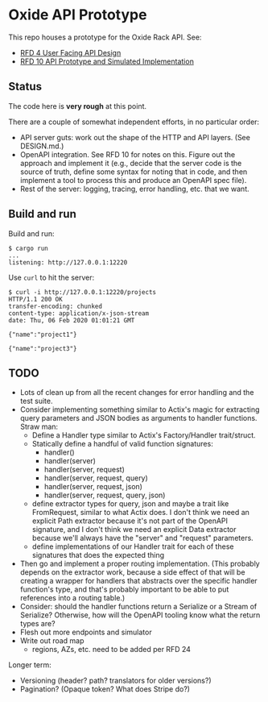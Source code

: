 # Oxide API Prototype

This repo houses a prototype for the Oxide Rack API.  See:

- [RFD 4 User Facing API Design](https://github.com/oxidecomputer/rfd/tree/master/rfd/0004)
- [RFD 10 API Prototype and Simulated Implementation](https://github.com/oxidecomputer/rfd/tree/master/rfd/0010)

## Status

The code here is **very rough** at this point.

There are a couple of somewhat independent efforts, in no particular order:

- API server guts: work out the shape of the HTTP and API layers.  (See
  DESIGN.md.)
- OpenAPI integration.  See RFD 10 for notes on this.  Figure out the approach
  and implement it (e.g., decide that the server code is the source of truth,
  define some syntax for noting that in code, and then implement a tool to
  process this and produce an OpenAPI spec file).
- Rest of the server: logging, tracing, error handling, etc. that we want.

## Build and run

Build and run:

    $ cargo run
    ...
    listening: http://127.0.0.1:12220

Use `curl` to hit the server:

    $ curl -i http://127.0.0.1:12220/projects
    HTTP/1.1 200 OK
    transfer-encoding: chunked
    content-type: application/x-json-stream
    date: Thu, 06 Feb 2020 01:01:21 GMT

    {"name":"project1"}

    {"name":"project3"}

## TODO

- Lots of clean up from all the recent changes for error handling and the test
  suite.
- Consider implementing something similar to Actix's magic for extracting query
  parameters and JSON bodies as arguments to handler functions.  Straw man:
  - Define a Handler type similar to Actix's Factory/Handler trait/struct.
  - Statically define a handful of valid function signatures:
    - handler()
    - handler(server)
    - handler(server, request)
    - handler(server, request, query)
    - handler(server, request, json)
    - handler(server, request, query, json)
  - define extractor types for query, json and maybe a trait like FromRequest,
    similar to what Actix does.  I don't think we need an explicit Path
    extractor because it's not part of the OpenAPI signature, and I don't think
    we need an explicit Data extractor because we'll always have the "server"
    and "request" parameters.
  - define implementations of our Handler trait for each of these signatures
    that does the expected thing
- Then go and implement a proper routing implementation.  (This probably depends
  on the extractor work, because a side effect of that will be creating a
  wrapper for handlers that abstracts over the specific handler function's type,
  and that's probably important to be able to put references into a routing
  table.)
- Consider: should the handler functions return a Serialize or a
  Stream of Serialize?  Otherwise, how will the OpenAPI tooling know what the
  return types are?
- Flesh out more endpoints and simulator
- Write out road map
  - regions, AZs, etc. need to be added per RFD 24

Longer term:

- Versioning (header? path? translators for older versions?)
- Pagination? (Opaque token?  What does Stripe do?)
